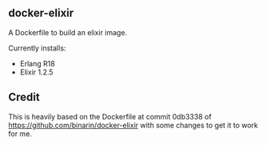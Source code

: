 docker-elixir
---

A Dockerfile to build an elixir image.

Currently installs:

* Erlang R18
* Elixir 1.2.5


## Credit

This is heavily based on the Dockerfile at commit 0db3338 of
https://github.com/binarin/docker-elixir with some changes to get it to work
for me.
